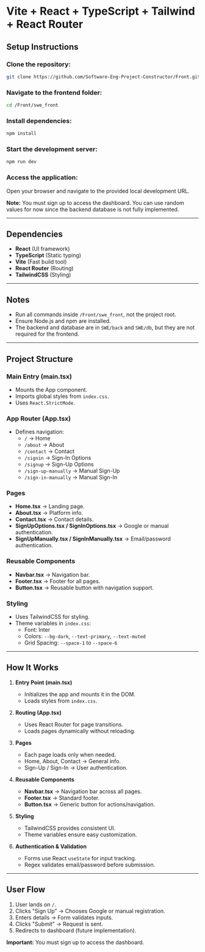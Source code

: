 # Vite + React + TypeScript + Tailwind + React Router

## Setup Instructions

### Clone the repository:

```bash
git clone https://github.com/Software-Eng-Project-Constructor/Front.git
```

### Navigate to the frontend folder:

```bash
cd /Front/swe_front
```

### Install dependencies:

```bash
npm install
```

### Start the development server:

```bash
npm run dev
```

### Access the application:

Open your browser and navigate to the provided local development URL.

**Note:** You must sign up to access the dashboard. You can use random values for now since the backend database is not fully implemented.

---

## Dependencies

- **React** (UI framework)
- **TypeScript** (Static typing)
- **Vite** (Fast build tool)
- **React Router** (Routing)
- **TailwindCSS** (Styling)

---

## Notes

- Run all commands inside `/Front/swe_front`, not the project root.
- Ensure Node.js and npm are installed.
- The backend and database are in `SWE/back` and `SWE/db`, but they are not required for the frontend.

---

## Project Structure

### Main Entry (main.tsx)

- Mounts the App component.
- Imports global styles from `index.css`.
- Uses `React.StrictMode`.

### App Router (App.tsx)

- Defines navigation:
  - `/` → Home
  - `/about` → About
  - `/contact` → Contact
  - `/signin` → Sign-In Options
  - `/signup` → Sign-Up Options
  - `/sign-up-manually` → Manual Sign-Up
  - `/sign-in-manually` → Manual Sign-In

### Pages

- **Home.tsx** → Landing page.
- **About.tsx** → Platform info.
- **Contact.tsx** → Contact details.
- **SignUpOptions.tsx / SignInOptions.tsx** → Google or manual authentication.
- **SignUpManually.tsx / SignInManually.tsx** → Email/password authentication.

### Reusable Components

- **Navbar.tsx** → Navigation bar.
- **Footer.tsx** → Footer for all pages.
- **Button.tsx** → Reusable button with navigation support.

### Styling

- Uses TailwindCSS for styling.
- Theme variables in `index.css`:
  - Font: Inter
  - Colors: `--bg-dark`, `--text-primary`, `--text-muted`
  - Grid Spacing: `--space-1` to `--space-6`

---

## How It Works

1. **Entry Point (main.tsx)**

   - Initializes the app and mounts it in the DOM.
   - Loads styles from `index.css`.

2. **Routing (App.tsx)**

   - Uses React Router for page transitions.
   - Loads pages dynamically without reloading.

3. **Pages**

   - Each page loads only when needed.
   - Home, About, Contact → General info.
   - Sign-Up / Sign-In → User authentication.

4. **Reusable Components**

   - **Navbar.tsx** → Navigation bar across all pages.
   - **Footer.tsx** → Standard footer.
   - **Button.tsx** → Generic button for actions/navigation.

5. **Styling**

   - TailwindCSS provides consistent UI.
   - Theme variables ensure easy customization.

6. **Authentication & Validation**
   - Forms use React `useState` for input tracking.
   - Regex validates email/password before submission.

---

## User Flow

1. User lands on `/`.
2. Clicks "Sign Up" → Chooses Google or manual registration.
3. Enters details → Form validates inputs.
4. Clicks "Submit" → Request is sent.
5. Redirects to dashboard (future implementation).

**Important:** You must sign up to access the dashboard.
